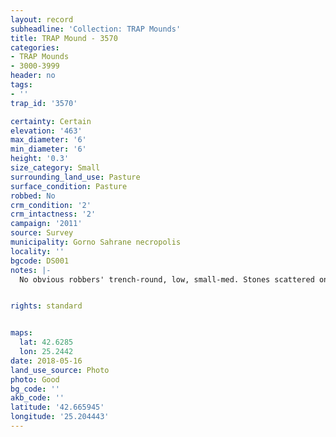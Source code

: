 ```yaml
---
layout: record
subheadline: 'Collection: TRAP Mounds'
title: TRAP Mound - 3570
categories:
- TRAP Mounds
- 3000-3999
header: no
tags:
- ''
trap_id: '3570'

certainty: Certain
elevation: '463'
max_diameter: '6'
min_diameter: '6'
height: '0.3'
size_category: Small
surrounding_land_use: Pasture
surface_condition: Pasture
robbed: No
crm_condition: '2'
crm_intactness: '2'
campaign: '2011'
source: Survey
municipality: Gorno Sahrane necropolis
locality: ''
bgcode: DS001
notes: |-
  No obvious robbers' trench-round, low, small-med. Stones scattered on top. Some damage by agricultural activity.


rights: standard


maps:
  lat: 42.6285
  lon: 25.2442
date: 2018-05-16
land_use_source: Photo
photo: Good
bg_code: ''
akb_code: ''
latitude: '42.665945'
longitude: '25.204443'
---
```

